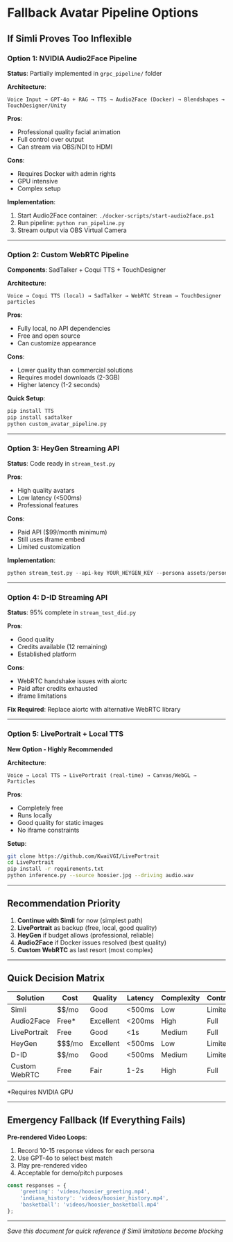 # Fallback Avatar Pipeline Options

## If Simli Proves Too Inflexible

### Option 1: NVIDIA Audio2Face Pipeline
**Status**: Partially implemented in `grpc_pipeline/` folder

**Architecture**:
```
Voice Input → GPT-4o + RAG → TTS → Audio2Face (Docker) → Blendshapes → TouchDesigner/Unity
```

**Pros**:
- Professional quality facial animation
- Full control over output
- Can stream via OBS/NDI to HDMI

**Cons**:
- Requires Docker with admin rights
- GPU intensive
- Complex setup

**Implementation**:
1. Start Audio2Face container: `./docker-scripts/start-audio2face.ps1`
2. Run pipeline: `python run_pipeline.py`
3. Stream output via OBS Virtual Camera

---

### Option 2: Custom WebRTC Pipeline
**Components**: SadTalker + Coqui TTS + TouchDesigner

**Architecture**:
```
Voice → Coqui TTS (local) → SadTalker → WebRTC Stream → TouchDesigner particles
```

**Pros**:
- Fully local, no API dependencies
- Free and open source
- Can customize appearance

**Cons**:
- Lower quality than commercial solutions
- Requires model downloads (2-3GB)
- Higher latency (1-2 seconds)

**Quick Setup**:
```bash
pip install TTS
pip install sadtalker
python custom_avatar_pipeline.py
```

---

### Option 3: HeyGen Streaming API
**Status**: Code ready in `stream_test.py`

**Pros**:
- High quality avatars
- Low latency (<500ms)
- Professional features

**Cons**:
- Paid API ($99/month minimum)
- Still uses iframe embed
- Limited customization

**Implementation**:
```python
python stream_test.py --api-key YOUR_HEYGEN_KEY --persona assets/personas/hoosier.jpg
```

---

### Option 4: D-ID Streaming API
**Status**: 95% complete in `stream_test_did.py`

**Pros**:
- Good quality
- Credits available (12 remaining)
- Established platform

**Cons**:
- WebRTC handshake issues with aiortc
- Paid after credits exhausted
- iframe limitations

**Fix Required**:
Replace aiortc with alternative WebRTC library

---

### Option 5: LivePortrait + Local TTS
**New Option - Highly Recommended**

**Architecture**:
```
Voice → Local TTS → LivePortrait (real-time) → Canvas/WebGL → Particles
```

**Pros**:
- Completely free
- Runs locally
- Good quality for static images
- No iframe constraints

**Setup**:
```bash
git clone https://github.com/KwaiVGI/LivePortrait
cd LivePortrait
pip install -r requirements.txt
python inference.py --source hoosier.jpg --driving audio.wav
```

---

## Recommendation Priority

1. **Continue with Simli** for now (simplest path)
2. **LivePortrait** as backup (free, local, good quality)
3. **HeyGen** if budget allows (professional, reliable)
4. **Audio2Face** if Docker issues resolved (best quality)
5. **Custom WebRTC** as last resort (most complex)

---

## Quick Decision Matrix

| Solution | Cost | Quality | Latency | Complexity | Control |
|----------|------|---------|---------|------------|---------|
| Simli | $$/mo | Good | <500ms | Low | Limited |
| Audio2Face | Free* | Excellent | <200ms | High | Full |
| LivePortrait | Free | Good | <1s | Medium | Full |
| HeyGen | $$$/mo | Excellent | <500ms | Low | Limited |
| D-ID | $$/mo | Good | <500ms | Medium | Limited |
| Custom WebRTC | Free | Fair | 1-2s | High | Full |

*Requires NVIDIA GPU

---

## Emergency Fallback (If Everything Fails)

**Pre-rendered Video Loops**:
1. Record 10-15 response videos for each persona
2. Use GPT-4o to select best match
3. Play pre-rendered video
4. Acceptable for demo/pitch purposes

```javascript
const responses = {
    'greeting': 'videos/hoosier_greeting.mp4',
    'indiana_history': 'videos/hoosier_history.mp4',
    'basketball': 'videos/hoosier_basketball.mp4'
};
```

---
*Save this document for quick reference if Simli limitations become blocking*